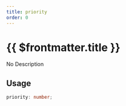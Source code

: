 ```yaml
---
title: priority
order: 0
---
```


# {{ $frontmatter.title }}

No Description

## Usage

```ts
priority: number;
```
